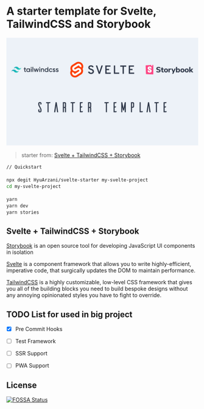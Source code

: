 
# A starter template for Svelte, TailwindCSS and Storybook

![Svelte + TailwindCSS + Storybook Starter Template](starter-template.jpg)


> starter from: [Svelte + TailwindCSS + Storybook](https://github.com/jerriclynsjohn/svelte-storybook-tailwind)

```bash
// Quickstart

npx degit HyuArzani/svelte-starter my-svelte-project
cd my-svelte-project

yarn
yarn dev
yarn stories
```

## Svelte + TailwindCSS + Storybook

[Storybook](https://storybook.js.org/) is an open source tool for developing JavaScript UI
components in isolation

[Svelte](https://svelte.dev/) is a component framework that allows you to write highly-efficient,
imperative code, that surgically updates the DOM to maintain performance.

[TailwindCSS](https://tailwindcss.com) is a highly customizable, low-level CSS framework that gives
you all of the building blocks you need to build bespoke designs without any annoying opinionated
styles you have to fight to override.

## TODO List for used in big project
- [x] Pre Commit Hooks
- [ ] Test Framework
- [ ] SSR Support
- [ ] PWA Support


## License
[![FOSSA Status](https://app.fossa.io/api/projects/git%2Bgithub.com%2Fjerriclynsjohn%2Fsvelte-storybook-tailwind.svg?type=large)](https://app.fossa.io/projects/git%2Bgithub.com%2Fjerriclynsjohn%2Fsvelte-storybook-tailwind?ref=badge_large)
